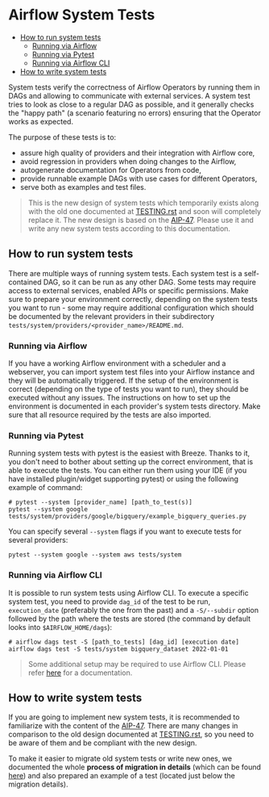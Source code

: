 <!--
 Licensed to the Apache Software Foundation (ASF) under one
 or more contributor license agreements.  See the NOTICE file
 distributed with this work for additional information
 regarding copyright ownership.  The ASF licenses this file
 to you under the Apache License, Version 2.0 (the
 "License"); you may not use this file except in compliance
 with the License.  You may obtain a copy of the License at

   http://www.apache.org/licenses/LICENSE-2.0

 Unless required by applicable law or agreed to in writing,
 software distributed under the License is distributed on an
 "AS IS" BASIS, WITHOUT WARRANTIES OR CONDITIONS OF ANY
 KIND, either express or implied.  See the License for the
 specific language governing permissions and limitations
 under the License.
-->

# Airflow System Tests

- [How to run system tests](#how_to_run)
  - [Running via Airflow](#run_via_airflow)
  - [Running via Pytest](#run_via_pytest)
  - [Running via Airflow CLI](#run_via_airflow_cli)
- [How to write system tests](#how_to_write)

System tests verify the correctness of Airflow Operators by running them in DAGs and allowing to communicate with
external services. A system test tries to look as close to a regular DAG as possible, and it generally checks the
"happy path" (a scenario featuring no errors) ensuring that the Operator works as expected.

The purpose of these tests is to:

- assure high quality of providers and their integration with Airflow core,
- avoid regression in providers when doing changes to the Airflow,
- autogenerate documentation for Operators from code,
- provide runnable example DAGs with use cases for different Operators,
- serve both as examples and test files.

> This is the new design of system tests which temporarily exists along with the old one documented at
> [TESTING.rst](../../TESTING.rst) and soon will completely replace it. The new design is based on the
> [AIP-47](https://cwiki.apache.org/confluence/display/AIRFLOW/AIP-47+New+design+of+Airflow+System+Tests).
> Please use it and write any new system tests according to this documentation.

## How to run system tests <a name="how_to_run"></a>

There are multiple ways of running system tests. Each system test is a self-contained DAG, so it can be run as any
other DAG. Some tests may require access to external services, enabled APIs or specific permissions. Make sure to
prepare your  environment correctly, depending on the system tests you want to run - some may require additional
configuration which should be documented by the relevant providers in their subdirectory
`tests/system/providers/<provider_name>/README.md`.

### Running via Airflow <a name="run_via_airflow"></a>

If you have a working Airflow environment with a scheduler and a webserver, you can import system test files into
your Airflow instance and they will be automatically triggered. If the setup of the environment is correct
(depending on the type of tests you want to run), they should be executed without any issues. The instructions on
how to set up the environment is documented in each provider's system tests directory. Make sure that all resource
required by the tests are also imported.

### Running via Pytest <a name="run_via_pytest"></a>

Running system tests with pytest is the easiest with Breeze. Thanks to it, you don't need to bother about setting up
the correct environment, that is able to execute the tests.
You can either run them using your IDE (if you have installed plugin/widget supporting pytest) or using the following
example of command:

```commandline
# pytest --system [provider_name] [path_to_test(s)]
pytest --system google tests/system/providers/google/bigquery/example_bigquery_queries.py
```

You can specify several `--system` flags if you want to execute tests for several providers:

```commandline
pytest --system google --system aws tests/system
```

### Running via Airflow CLI <a name="run_via_airflow_cli"></a>

It is possible to run system tests using Airflow CLI. To execute a specific system test, you need to provide
`dag_id` of the test to be run, `execution_date` (preferably the one from the past) and a `-S/--subdir` option
followed by the path where the tests are stored (the command by default looks into `$AIRFLOW_HOME/dags`):

```commandline
# airflow dags test -S [path_to_tests] [dag_id] [execution date]
airflow dags test -S tests/system bigquery_dataset 2022-01-01
```

> Some additional setup may be required to use Airflow CLI. Please refer
> [here](https://airflow.apache.org/docs/apache-airflow/stable/usage-cli.html) for a documentation.


## How to write system tests <a name="how_to_write"></a>

If you are going to implement new system tests, it is recommended to familiarize with the content of the
[AIP-47](https://cwiki.apache.org/confluence/display/AIRFLOW/AIP-47+New+design+of+Airflow+System+Tests). There are
many changes in comparison to the old design documented at [TESTING.rst](../../TESTING.rst), so you need to be
aware of them and be compliant with the new design.

To make it easier to migrate old system tests or write new ones, we
documented the whole **process of migration in details** (which can be found
[here](https://cwiki.apache.org/confluence/display/AIRFLOW/AIP-47+New+design+of+Airflow+System+Tests#AIP47NewdesignofAirflowSystemTests-Processofmigrationindetails))
and also prepared an example of a test (located just below the migration details).
